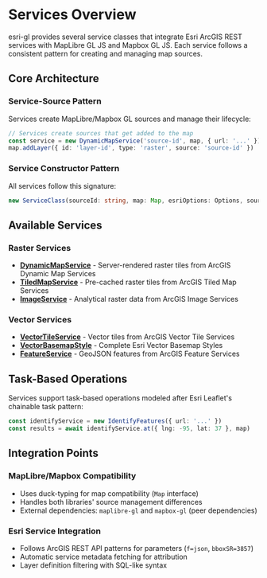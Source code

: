 # Services Overview

esri-gl provides several service classes that integrate Esri ArcGIS REST services with MapLibre GL JS and Mapbox GL JS. Each service follows a consistent pattern for creating and managing map sources.

## Core Architecture

### Service-Source Pattern

Services create MapLibre/Mapbox GL sources and manage their lifecycle:

```typescript
// Services create sources that get added to the map
const service = new DynamicMapService('source-id', map, { url: '...' })
map.addLayer({ id: 'layer-id', type: 'raster', source: 'source-id' })
```

### Service Constructor Pattern

All services follow this signature:

```typescript
new ServiceClass(sourceId: string, map: Map, esriOptions: Options, sourceOptions?: SourceOptions)
```

## Available Services

### Raster Services

- **[DynamicMapService](../api/dynamic-map-service)** - Server-rendered raster tiles from ArcGIS Dynamic Map Services
- **[TiledMapService](../api/tiled-map-service)** - Pre-cached raster tiles from ArcGIS Tiled Map Services  
- **[ImageService](../api/image-service)** - Analytical raster data from ArcGIS Image Services

### Vector Services  

- **[VectorTileService](#)** - Vector tiles from ArcGIS Vector Tile Services
- **[VectorBasemapStyle](#)** - Complete Esri Vector Basemap Styles
- **[FeatureService](../api/feature-service)** - GeoJSON features from ArcGIS Feature Services

## Task-Based Operations

Services support task-based operations modeled after Esri Leaflet's chainable task pattern:

```typescript
const identifyService = new IdentifyFeatures({ url: '...' })
const results = await identifyService.at({ lng: -95, lat: 37 }, map)
```

## Integration Points

### MapLibre/Mapbox Compatibility  
- Uses duck-typing for map compatibility (`Map` interface)
- Handles both libraries' source management differences
- External dependencies: `maplibre-gl` and `mapbox-gl` (peer dependencies)

### Esri Service Integration
- Follows ArcGIS REST API patterns for parameters (`f=json`, `bboxSR=3857`)
- Automatic service metadata fetching for attribution
- Layer definition filtering with SQL-like syntax
